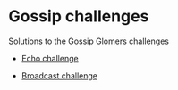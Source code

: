 # Gossip challenges

Solutions to the Gossip Glomers challenges

- [Echo challenge](./cmd/maelstrom-echo/README.md)

- [Broadcast challenge](./cmd/maelstrom-broadcast/README.md)
